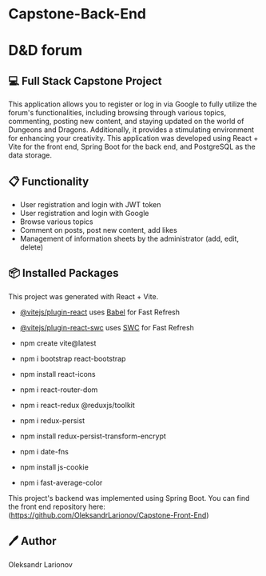 # Capstone-Back-End

# D&D forum

## 💻 Full Stack Capstone Project

This application allows you to register or log in via Google to fully utilize the forum's functionalities, including browsing through various topics, commenting, posting new content, and staying updated on the world of Dungeons and Dragons. Additionally, it provides a stimulating environment for enhancing your creativity. This application was developed using React + Vite for the front end, Spring Boot for the back end, and PostgreSQL as the data storage.

## 📋 Functionality

-  User registration and login with JWT token
-  User registration and login with Google
-  Browse various topics
-  Comment on posts, post new content, add likes
-  Management of information sheets by the administrator (add, edit, delete)

## 📦 Installed Packages

This project was generated with React + Vite.

-  [@vitejs/plugin-react](https://github.com/vitejs/vite-plugin-react/blob/main/packages/plugin-react/README.md) uses [Babel](https://babeljs.io/) for Fast Refresh
-  [@vitejs/plugin-react-swc](https://github.com/vitejs/vite-plugin-react-swc) uses [SWC](https://swc.rs/) for Fast Refresh

-  npm create vite@latest
-  npm i bootstrap react-bootstrap
-  npm install react-icons
-  npm i react-router-dom
-  npm i react-redux @reduxjs/toolkit
-  npm i redux-persist
-  npm install redux-persist-transform-encrypt
-  npm i date-fns
-  npm install js-cookie
-  npm i fast-average-color

This project's backend was implemented using Spring Boot. You can find the front end repository here: (https://github.com/OleksandrLarionov/Capstone-Front-End)

## 🖊️ Author

Oleksandr Larionov
